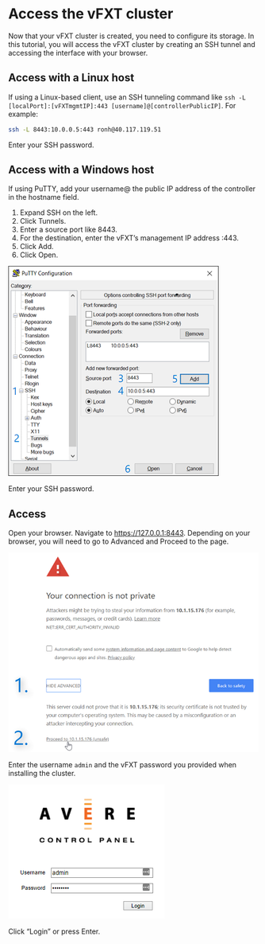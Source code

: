 # Access the vFXT cluster
Now that your vFXT cluster is created, you need to configure its storage. In this tutorial, you will access the vFXT cluster by creating an SSH tunnel and accessing the interface with your browser.

## Access with a Linux host
If using a Linux-based client, use an SSH tunneling command like `ssh -L [localPort]:[vFXTmgmtIP]:443 [username]@[controllerPublicIP]`.
For example:
```sh
ssh -L 8443:10.0.0.5:443 ronh@40.117.119.51
```
Enter your SSH password.

## Access with a Windows host
If using PuTTY, add your username@ the public IP address of the controller in the hostname field. 
1. Expand SSH on the left.
1. Click Tunnels. 
1. Enter a source port like 8443. 
1. For the destination, enter the vFXT’s management IP address :443. 
1. Click Add.
1. Click Open.

<img src="images/20-tunnel-numbered-border-75.png">

Enter your SSH password.

## Access 
Open your browser. Navigate to https://127.0.0.1:8443. Depending on your browser, you will need to go to Advanced and Proceed to the page.

<img src="images/21-browser-proceed.png">

Enter the username `admin` and the vFXT password you provided when installing the cluster.

<img src="images/21b-login.png">

Click “Login” or press Enter.
